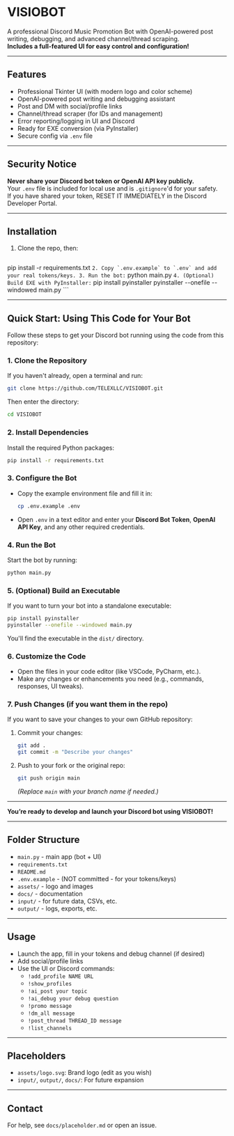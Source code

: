 # VISIOBOT

A professional Discord Music Promotion Bot with OpenAI-powered post writing, debugging, and advanced channel/thread scraping.  
**Includes a full-featured UI for easy control and configuration!**

---

## Features

- Professional Tkinter UI (with modern logo and color scheme)
- OpenAI-powered post writing and debugging assistant
- Post and DM with social/profile links
- Channel/thread scraper (for IDs and management)
- Error reporting/logging in UI and Discord
- Ready for EXE conversion (via PyInstaller)
- Secure config via `.env` file

---

## Security Notice

**Never share your Discord bot token or OpenAI API key publicly.**  
Your `.env` file is included for local use and is `.gitignore`'d for your safety.  
If you have shared your token, RESET IT IMMEDIATELY in the Discord Developer Portal.

---

## Installation

1. Clone the repo, then:
    ```
pip install -r requirements.txt
    ```
2. Copy `.env.example` to `.env` and add your real tokens/keys.
3. Run the bot:
    ```
python main.py
    ```
4. (Optional) Build EXE with PyInstaller:
    ```
pip install pyinstaller
    pyinstaller --onefile --windowed main.py
    ```

---

## Quick Start: Using This Code for Your Bot

Follow these steps to get your Discord bot running using the code from this repository:

### 1. Clone the Repository

If you haven't already, open a terminal and run:
```bash
git clone https://github.com/TELEXLLC/VISIOBOT.git
```
Then enter the directory:
```bash
cd VISIOBOT
```

### 2. Install Dependencies

Install the required Python packages:
```bash
pip install -r requirements.txt
```

### 3. Configure the Bot

- Copy the example environment file and fill it in:
  ```bash
  cp .env.example .env
  ```
- Open `.env` in a text editor and enter your **Discord Bot Token**, **OpenAI API Key**, and any other required credentials.

### 4. Run the Bot

Start the bot by running:
```bash
python main.py
```

### 5. (Optional) Build an Executable

If you want to turn your bot into a standalone executable:
```bash
pip install pyinstaller
pyinstaller --onefile --windowed main.py
```
You'll find the executable in the `dist/` directory.

### 6. Customize the Code

- Open the files in your code editor (like VSCode, PyCharm, etc.).
- Make any changes or enhancements you need (e.g., commands, responses, UI tweaks).

### 7. Push Changes (if you want them in the repo)

If you want to save your changes to your own GitHub repository:
1. Commit your changes:
   ```bash
   git add .
   git commit -m "Describe your changes"
   ```
2. Push to your fork or the original repo:
   ```bash
   git push origin main
   ```
   *(Replace `main` with your branch name if needed.)*

---

**You’re ready to develop and launch your Discord bot using VISIOBOT!**

---

## Folder Structure

- `main.py` - main app (bot + UI)
- `requirements.txt`
- `README.md`
- `.env.example` - (NOT committed - for your tokens/keys)
- `assets/` - logo and images
- `docs/` - documentation
- `input/` - for future data, CSVs, etc.
- `output/` - logs, exports, etc.

---

## Usage

- Launch the app, fill in your tokens and debug channel (if desired)
- Add social/profile links
- Use the UI or Discord commands:
  - `!add_profile NAME URL`
  - `!show_profiles`
  - `!ai_post your topic`
  - `!ai_debug your debug question`
  - `!promo message`
  - `!dm_all message`
  - `!post_thread THREAD_ID message`
  - `!list_channels`

---

## Placeholders

- `assets/logo.svg`: Brand logo (edit as you wish)
- `input/`, `output/`, `docs/`: For future expansion

---

## Contact

For help, see `docs/placeholder.md` or open an issue.
